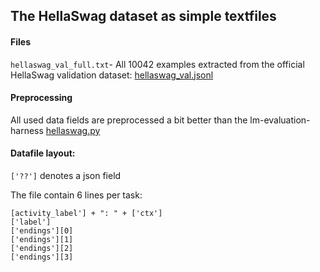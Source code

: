 ## The HellaSwag dataset as simple textfiles

#### Files

`hellaswag_val_full.txt`- All 10042 examples extracted from the official HellaSwag validation dataset: [hellaswag_val.jsonl](https://github.com/rowanz/hellaswag/blob/master/data/hellaswag_val.jsonl)

#### Preprocessing

All used data fields are preprocessed a bit better than the lm-evaluation-harness [hellaswag.py](https://github.com/EleutherAI/lm-evaluation-harness/blob/df3da98c5405deafd519c2ddca52bb7c3fe36bef/lm_eval/tasks/hellaswag.py#L62-L68)

#### Datafile layout:

`['??']` denotes a json field

The file contain 6 lines per task:

```
[activity_label'] + ": " + ['ctx']
['label']
['endings'][0]
['endings'][1]
['endings'][2]
['endings'][3]
```
